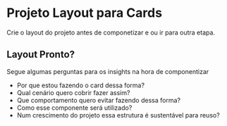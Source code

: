 # Projeto Layout para Cards

Crie o layout do projeto antes de componetizar e ou ir para outra etapa.

## Layout Pronto?

Segue algumas perguntas para os insights na hora de componentizar

- Por que estou fazendo o card dessa forma?
- Qual cenário quero cobrir fazer assim?
- Que comportamento quero evitar fazendo dessa forma?
- Como esse componente será utilizado?
- Num crescimento do projeto essa estrutura é sustentável para reuso?
